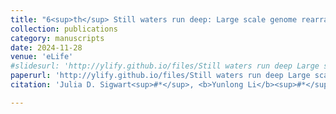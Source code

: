 ```yaml
---
title: "6<sup>th</sup> Still waters run deep: Large scale genome rearrangements in the evolution of morphologically conservative Polyplacophora"
collection: publications
category: manuscripts
date: 2024-11-28
venue: 'eLife'
#slidesurl: 'http://ylify.github.io/files/Still waters run deep Large scale genome rearrangements in the evolution of morphologically conservative Polyplacophora.pdf'
paperurl: 'http://ylify.github.io/files/Still waters run deep Large scale genome rearrangements in the evolution of morphologically conservative Polyplacophora.pdf'
citation: 'Julia D. Sigwart<sup>#*</sup>, <b>Yunlong Li</b><sup>#*</sup>, Zeyuan Chen, Katarzyna Vončina, Jin Sun<sup>*</sup>. (2024). <i>eLife</i>. 13:RP102542. doi: 10.7554/eLife.102542.1'

---
```

